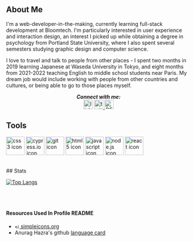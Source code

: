 ## About Me

I'm a web-developer-in-the-making, currently learning full-stack development at Bloomtech. I'm particularly interested in user experience and interaction design, an interest I picked up while obtaining a degree in psychology from Portland State University, where I also spent several semesters studying graphic design and computer science. 
  
I love to travel and talk to people from other places - I spent two months in 2019 learning Japanese at Waseda University in Tokyo, and eight months from 2021-2022 teaching English to middle school students near Paris. My dream job would include working with people from other countries and cultures, or being able to go to those places myself.


<div align="center">
  <strong><em>Connect with me:</em></strong><br>
<a href="https://www.linkedin.com/in/sawyer-welter-474065256/"><img src="https://user-images.githubusercontent.com/110304838/213889584-23bf2722-c24f-4061-8a3b-be4fc574abe8.svg" alt="linkedin icon" width="25" height="25"></a>    <a href="https://twitter.com/sawyer_welter"><img src="https://user-images.githubusercontent.com/110304838/213889723-2707c735-7d31-414c-a4d2-5b6fea67c850.svg" alt="twitter icon" width="25" height="25">     <a href="https://dev.to/sawyer_welter"><img src="https://user-images.githubusercontent.com/110304838/213894763-be106337-2bd5-42a1-98fe-f17901ac73f1.svg" width="25" height="25" alt="DEV.to icon"></a>
  </div>

## Tools

<a href="#"><img src="https://user-images.githubusercontent.com/110304838/213890259-a9185d3a-ea45-45b2-9f92-a7fee658b53e.svg" alt="css3 icon" width="50" height="50"></a>
<a href="https://www.cypress.io/">
<img src="https://user-images.githubusercontent.com/110304838/213890262-7ad3c33d-7469-4770-88c8-9a69f4608a7b.svg" alt="cypress.io icon" width="50" height="50"></a>
<a href="https://git-scm.com/"><img src="https://user-images.githubusercontent.com/110304838/213890264-0dc14dd6-902e-49f1-9c4c-66dd5e5ac068.svg" alt="git icon" width="50" height="50"></a>
<a href="#"><img src="https://user-images.githubusercontent.com/110304838/213890265-d987f7fc-28b0-47f8-ab73-5a3b4d44d750.svg" alt="html5 icon" width="50" height="50"></a>
<a href="https://www.javascript.com/"><img src="https://user-images.githubusercontent.com/110304838/213890266-37d71ce8-48ed-4b1d-8e6c-978577250830.svg" alt="javascript icon" width="50" height="50"></a>
<a href="https://nodejs.org/en/"><img src="https://user-images.githubusercontent.com/110304838/213890267-d12e17fd-265e-49b7-be15-6ab8bbb30941.svg" alt="node.js icon" width="50" height="50"></a>
<a href="https://reactjs.org/"><img src="https://user-images.githubusercontent.com/110304838/213890268-962e9900-27ed-4420-a10c-8ca2bfcd0cd6.svg" alt="react icon" width="50" height="50"></a>

  <br>
## Stats

[![Top Langs](https://github-readme-stats.vercel.app/api/top-langs/?username=sawelter&layout=compact)](https://github.com/sawelter/github-readme-stats)

  <br><br>
  
#### Resources Used In Profile README
  
- <a href="https://simpleicons.org/"><img src="https://user-images.githubusercontent.com/110304838/213891275-817606ed-8f61-4775-be08-b7685f9e50eb.svg" alt="simpleicons.org icon" width="12" height="12"> simpleicons.org</a>
- Anurag Hazra's github <a href="https://github.com/anuraghazra/github-readme-stats#top-languages-card">language card</a>
